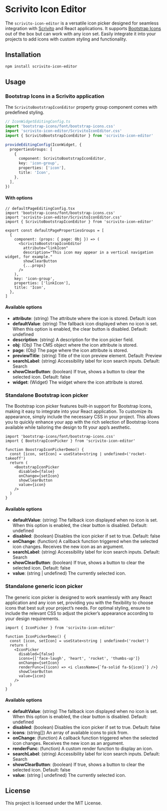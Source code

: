 # Scrivito Icon Editor

The `scrivito-icon-editor` is a versatile icon picker designed for seamless integration with [Scrivito](https://www.scrivito.com) and React applications. It supports [Bootstrap Icons](https://icons.getbootstrap.com) out of the box but can work with any icon set. Easily integrate it into your projects to add icons with custom styling and functionality.

## Installation

```sh
npm install scrivito-icon-editor
```

## Usage

### Bootstrap Icons in a Scrivito application

The `ScrivitoBootstrapIconEditor` property group component comes with predefined styling.

```ts
// IconWidgetEditingConfig.ts
import 'bootstrap-icons/font/bootstrap-icons.css'
import 'scrivito-icon-editor/ScrivitoIconEditor.css'
import { ScrivitoBootstrapIconEditor } from 'scrivito-icon-editor'

provideEditingConfig(IconWidget, {
  propertiesGroups: [
    {
      component: ScrivitoBootstrapIconEditor,
      key: 'icon-group',
      properties: ['icon'],
      title: 'Icon',
    },
  ],
})
```

#### With options

```tsx
// defaultPageEditingConfig.tsx
import 'bootstrap-icons/font/bootstrap-icons.css'
import 'scrivito-icon-editor/ScrivitoIconEditor.css'
import { ScrivitoBootstrapIconEditor } from 'scrivito-icon-editor'

export const defaultPagePropertiesGroups = [
  {
    component: (props: { page: Obj }) => (
      <ScrivitoBootstrapIconEditor
        attribute="linkIcon"
        description="This icon may appear in a vertical navigation widget, for example."
        showClearButton
        {...props}
      />
    ),
    key: 'icon-group',
    properties: ['linkIcon'],
    title: 'Icon',
  },
]
```

#### Available options

- **attribute**: (string) The attribute where the icon is stored. Default: icon
- **defaultValue**: (string) The fallback icon displayed when no icon is set. When this option is enabled, the clear button is disabled. Default: undefined
- **description**: (string) A description for the icon picker field.
- **obj**: (Obj) The CMS object where the icon attribute is stored.
- **page**: (Obj) The page where the icon attribute is stored.
- **previewTitle**: (string) Title of the icon preview element. Default: Preview
- **searchLabel**: (string) Accessibility label for icon search inputs. Default: Search
- **showClearButton**: (boolean) If true, shows a button to clear the selected icon. Default: false
- **widget**: (Widget) The widget where the icon attribute is stored.

### Standalone Bootstrap icon picker

The Bootstrap icon picker features built-in support for Bootstrap Icons, making it easy to integrate into your React application. To customize its appearance, simply include the necessary CSS in your project. This allows you to quickly enhance your app with the rich selection of Bootstrap Icons available while tailoring the design to fit your app’s aesthetic.

```tsx
import 'bootstrap-icons/font/bootstrap-icons.css'
import { BootstrapIconPicker } from 'scrivito-icon-editor'

function BoostrapIconPickerDemo() {
  const [icon, setIcon] = useState<string | undefined>('rocket-takeoff')
  return (
    <BootstrapIconPicker
      disabled={false}
      onChange={setIcon}
      showClearButton
      value={icon}
    />
  )
}
```

#### Available options

- **defaultValue**: (string) The fallback icon displayed when no icon is set. When this option is enabled, the clear button is disabled. Default: undefined
- **disabled**: (boolean) Disables the icon picker if set to true. Default: false
- **onChange**: (function) A callback function triggered when the selected icon changes. Receives the new icon as an argument.
- **searchLabel**: (string) Accessibility label for icon search inputs. Default: Search
- **showClearButton**: (boolean) If true, shows a button to clear the selected icon. Default: false
- **value**: (string | undefined) The currently selected icon.

### Standalone generic icon picker

The generic icon picker is designed to work seamlessly with any React application and any icon set, providing you with the flexibility to choose icons that best suit your project’s needs. For optimal styling, ensure to include the relevant CSS to adjust the picker’s appearance according to your design requirements.

```tsx
import { IconPicker } from 'scrivito-icon-editor'

function IconPickerDemo() {
  const [icon, setIcon] = useState<string | undefined>('rocket')
  return (
    <IconPicker
      disabled={false}
      icons={['face-laugh', 'heart', 'rocket', 'thumbs-up']}
      onChange={setIcon}
      renderFunc={(icon) => <i className={`fa-solid fa-${icon}`} />}
      showClearButton
      value={icon}
    />
  )
}
```

#### Available options

- **defaultValue**: (string) The fallback icon displayed when no icon is set. When this option is enabled, the clear button is disabled. Default: undefined
- **disabled**: (boolean) Disables the icon picker if set to true. Default: false
- **icons**: (string[]) An array of available icons to pick from.
- **onChange**: (function) A callback function triggered when the selected icon changes. Receives the new icon as an argument.
- **renderFunc**: (function) A custom render function to display an icon.
- **searchLabel**: (string) Accessibility label for icon search inputs. Default: Search
- **showClearButton**: (boolean) If true, shows a button to clear the selected icon. Default: false
- **value**: (string | undefined) The currently selected icon.

## License

This project is licensed under the MIT License.
